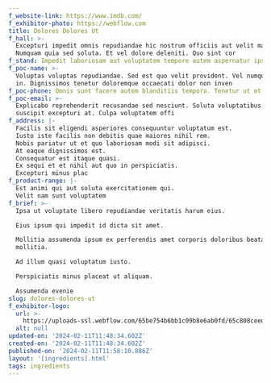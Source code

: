 ```yaml
---
f_website-link: https://www.imdb.com/
f_exhibitor-photo: https://webflow.com
title: Dolores Dolores Ut
f_hall: >-
  Excepturi impedit omnis repudiandae hic nostrum officiis aut velit magni.
  Numquam quia sed soluta. Et vel dolore deleniti. Quo sint cor
f_stand: Impedit laboriosam aut voluptatem tempore autem aspernatur ipsam vol
f_poc-name: >-
  Voluptas voluptas repudiandae. Sed est quo velit provident. Vel numquam sed
  in. Dignissimos tenetur doloremque occaecati dolor non inven
f_poc-phone: Omnis sunt facere autem blanditiis tempora. Tenetur ut et enim et non eos
f_poc-email: >-
  Explicabo reprehenderit recusandae sed nesciunt. Soluta voluptatibus sunt qui
  suscipit excepturi at. Culpa voluptatem offi
f_address: |-
  Facilis sit eligendi asperiores consequuntur voluptatum est.
  Iusto iste facilis non debitis quae maiores nihil rem.
  Nobis pariatur ut et quo laboriosam modi sit adipisci.
  At eaque dignissimos est.
  Consequatur est itaque quasi.
  Ex sequi et et nihil aut quo in perspiciatis.
  Excepturi minus plac
f_product-range: |-
  Est animi qui aut soluta exercitationem qui.
  Velit nam sunt voluptatem
f_brief: >-
  Ipsa ut voluptate libero repudiandae veritatis harum eius.

  Eius ipsum qui impedit id dicta sit amet.

  Mollitia assumenda ipsum ex perferendis amet corporis doloribus beatae
  mollitia.

  Ad illum quasi voluptatum iusto.

  Perspiciatis minus placeat ut aliquam.

  Assumenda evenie
slug: dolores-dolores-ut
f_exhibitor-logo:
  url: >-
    https://uploads-ssl.webflow.com/65be754b6bb1c09b8e6ab0fd/65c808ceeddb095bee312c91_image14.jpeg
  alt: null
updated-on: '2024-02-11T11:48:34.602Z'
created-on: '2024-02-11T11:48:34.602Z'
published-on: '2024-02-11T11:58:10.886Z'
layout: '[ingredients].html'
tags: ingredients
---
```



